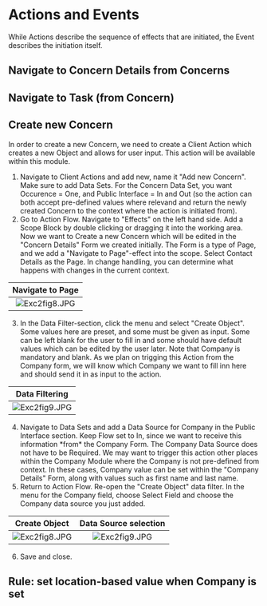 # Actions and Events
While Actions describe the sequence of effects that are initiated, the Event describes the initiation itself.

## Navigate to Concern Details from Concerns



## Navigate to Task (from Concern)


## Create new Concern

In order to create a new Concern, we need to create a Client Action which creates a new Object and allows for user input. This action will be available within this module.

1. Navigate to Client Actions and add new, name it "Add new Concern". Make sure to add Data Sets. For the Concern Data Set, you want Occurence = One, and Public Interface = In and Out (so the action can both accept pre-defined values where relevand and return the newly created Concern to the context where the action is initiated from).
2. Go to Action Flow. Navigate to "Effects" on the left hand side. Add a Scope Block by double clicking or dragging it into the working area.
Now we want to Create a new Concern which will be edited in the "Concern Details" Form we created initially. The Form is a type of Page, and we add a "Navigate to Page"-effect into the scope. Select Contact Details as the Page. In change handling, you can determine what happens with changes in the current context.

Navigate to Page         |
:-------------------------:|
![Exc2fig8.JPG](media/Exercise5.1.1-Navigate.JPG)   |

<ol start="3">
  <li>In the Data Filter-section, click the menu and select "Create Object". Some values here are preset, and some must be given as input. Some can be left blank for the user to fill in and some should have default values which can be edited by the user later. Note that Company is mandatory and blank. As we plan on trigging this Action from the Company form, we will know which Company we want to fill inn here and should send it in as input to the action.</li>
</ol>





Data Filtering  |
:-------------------------:|
![Exc2fig9.JPG](media/Exercise5.1.1-Filter.JPG)|

<!--  ![Exc2fig7.JPG](media/Exc2fig7.JPG)-->

<ol start="4">
  <li>Navigate to Data Sets and add a Data Source for Company in the Public Interface section. Keep Flow set to In, since we want to receive this information *from* the Company Form. The Company Data Source does not have to be Required. We may want to trigger this action other places within the Company Module where the Company is not pre-defined from context. In these cases, Company value can be set within the "Company Details" Form, along with values such as first name and last name.</li>
  <li> Return to Action Flow. Re-open the "Create Object" data filter. In the menu for the Company field, choose Select Field and choose the Company data source you just added.</li>
</ol>

  Create Object           |  Data Source selection
  :-------------------------:|:-------------------------:
  ![Exc2fig8.JPG](media/Exc2fig8.JPG)  | ![Exc2fig9.JPG](media/Exc2fig9.JPG)


<ol start="6">
  <li> Save and close. </li>
</ol>




## Rule: set location-based value when Company is set
